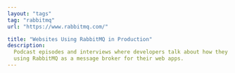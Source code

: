 ```yaml
---
layout: "tags"
tag: "rabbitmq"
url: "https://www.rabbitmq.com/"

title: "Websites Using RabbitMQ in Production"
description:
  Podcast episodes and interviews where developers talk about how they are
  using RabbitMQ as a message broker for their web apps.
---
```

